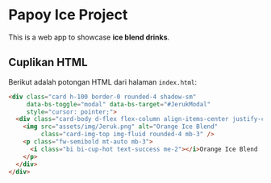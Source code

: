 # Papoy Ice Project

This is a web app to showcase **ice blend drinks**.
## Cuplikan HTML

Berikut adalah potongan HTML dari halaman `index.html`:

```html
<div class="card h-100 border-0 rounded-4 shadow-sm"
     data-bs-toggle="modal" data-bs-target="#JerukModal"
     style="cursor: pointer;">
  <div class="card-body d-flex flex-column align-items-center justify-content-between h-100 p-4 pb-0 text-center">
    <img src="assets/img/Jeruk.png" alt="Orange Ice Blend"
         class="card-img-top img-fluid rounded-4 mb-3" />
    <p class="fw-semibold mt-auto mb-3">
      <i class="bi bi-cup-hot text-success me-2"></i>Orange Ice Blend
    </p>
  </div>
</div>
